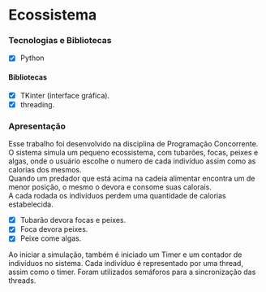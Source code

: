 
# Ecossistema
<h3>Tecnologias e Bibliotecas</h3>

-[x] Python </br>

<h4>Bibliotecas</h4>



-[x] TKinter (interface gráfica). </br>
-[x] threading. </br>

<h3>Apresentação</h3>
Esse trabalho foi desenvolvido na disciplina de Programação Concorrente. </br>
O sistema simula um pequeno ecossistema, com tubarões, focas, peixes e algas, onde o usuário escolhe o numero de cada indivíduo assim como as calorias dos mesmos. </br>
Quando um predador que está acima na cadeia alimentar encontra um de menor posição, o mesmo o devora e consome suas calorais. </br>
A cada rodada os indivíduos perdem uma quantidade de calorias estabelecida. </br>

-[x] Tubarão devora focas e peixes. </br>
-[x] Foca devora peixes. </br>
-[x] Peixe come algas. </br>

Ao iniciar a simulação, também é iniciado um Timer e um contador de indivíduos no sistema.
Cada indivíduo é representado por uma thread, assim como o timer.
Foram utilizados semáforos para a sincronização das threads.
